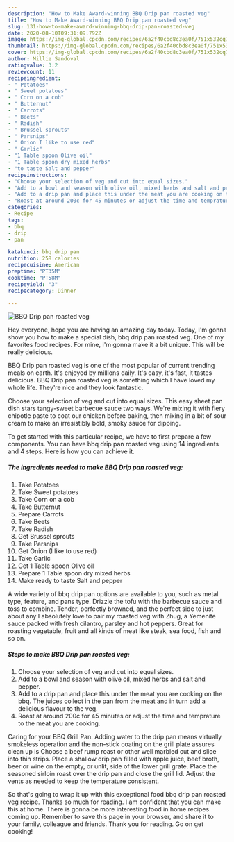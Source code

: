 ```yaml
---
description: "How to Make Award-winning BBQ Drip pan roasted veg"
title: "How to Make Award-winning BBQ Drip pan roasted veg"
slug: 131-how-to-make-award-winning-bbq-drip-pan-roasted-veg
date: 2020-08-10T09:31:09.792Z
image: https://img-global.cpcdn.com/recipes/6a2f40cbd8c3ea0f/751x532cq70/bbq-drip-pan-roasted-veg-recipe-main-photo.jpg
thumbnail: https://img-global.cpcdn.com/recipes/6a2f40cbd8c3ea0f/751x532cq70/bbq-drip-pan-roasted-veg-recipe-main-photo.jpg
cover: https://img-global.cpcdn.com/recipes/6a2f40cbd8c3ea0f/751x532cq70/bbq-drip-pan-roasted-veg-recipe-main-photo.jpg
author: Millie Sandoval
ratingvalue: 3.2
reviewcount: 11
recipeingredient:
- " Potatoes"
- " Sweet potatoes"
- " Corn on a cob"
- " Butternut"
- " Carrots"
- " Beets"
- " Radish"
- " Brussel sprouts"
- " Parsnips"
- " Onion I like to use red"
- " Garlic"
- "1 Table spoon Olive oil"
- "1 Table spoon dry mixed herbs"
- "to taste Salt and pepper"
recipeinstructions:
- "Choose your selection of veg and cut into equal sizes."
- "Add to a bowl and season with olive oil, mixed herbs and salt and pepper."
- "Add to a drip pan and place this under the meat you are cooking on the bbq. The juices collect in the pan from the meat and in turn add a delicious flavour to the veg."
- "Roast at around 200c for 45 minutes or adjust the time and temprature to the meat you are cooking."
categories:
- Recipe
tags:
- bbq
- drip
- pan

katakunci: bbq drip pan 
nutrition: 258 calories
recipecuisine: American
preptime: "PT35M"
cooktime: "PT58M"
recipeyield: "3"
recipecategory: Dinner

---
```



![BBQ Drip pan roasted veg](https://img-global.cpcdn.com/recipes/6a2f40cbd8c3ea0f/751x532cq70/bbq-drip-pan-roasted-veg-recipe-main-photo.jpg)

Hey everyone, hope you are having an amazing day today. Today, I'm gonna show you how to make a special dish, bbq drip pan roasted veg. One of my favorites food recipes. For mine, I'm gonna make it a bit unique. This will be really delicious.

BBQ Drip pan roasted veg is one of the most popular of current trending meals on earth. It's enjoyed by millions daily. It's easy, it's fast, it tastes delicious. BBQ Drip pan roasted veg is something which I have loved my whole life. They're nice and they look fantastic.

Choose your selection of veg and cut into equal sizes. This easy sheet pan dish stars tangy-sweet barbecue sauce two ways. We&#39;re mixing it with fiery chipotle paste to coat our chicken before baking, then mixing in a bit of sour cream to make an irresistibly bold, smoky sauce for dipping.


To get started with this particular recipe, we have to first prepare a few components. You can have bbq drip pan roasted veg using 14 ingredients and 4 steps. Here is how you can achieve it.

<!--inarticleads1-->

##### The ingredients needed to make BBQ Drip pan roasted veg:

1. Take  Potatoes
1. Take  Sweet potatoes
1. Take  Corn on a cob
1. Take  Butternut
1. Prepare  Carrots
1. Take  Beets
1. Take  Radish
1. Get  Brussel sprouts
1. Take  Parsnips
1. Get  Onion (I like to use red)
1. Take  Garlic
1. Get 1 Table spoon Olive oil
1. Prepare 1 Table spoon dry mixed herbs
1. Make ready to taste Salt and pepper


A wide variety of bbq drip pan options are available to you, such as metal type, feature, and pans type. Drizzle the tofu with the barbecue sauce and toss to combine. Tender, perfectly browned, and the perfect side to just about any I absolutely love to pair my roasted veg with Zhug, a Yemenite sauce packed with fresh cilantro, parsley and hot peppers. Great for roasting vegetable, fruit and all kinds of meat like steak, sea food, fish and so on. 

<!--inarticleads2-->

##### Steps to make BBQ Drip pan roasted veg:

1. Choose your selection of veg and cut into equal sizes.
1. Add to a bowl and season with olive oil, mixed herbs and salt and pepper.
1. Add to a drip pan and place this under the meat you are cooking on the bbq. The juices collect in the pan from the meat and in turn add a delicious flavour to the veg.
1. Roast at around 200c for 45 minutes or adjust the time and temprature to the meat you are cooking.


Caring for your BBQ Grill Pan. Adding water to the drip pan means virtually smokeless operation and the non-stick coating on the grill plate assures clean up is Choose a beef rump roast or other well marbled cut and slice into thin strips. Place a shallow drip pan filled with apple juice, beef broth, beer or wine on the empty, or unlit, side of the lower grill grate. Place the seasoned sirloin roast over the drip pan and close the grill lid. Adjust the vents as needed to keep the temperature consistent. 

So that's going to wrap it up with this exceptional food bbq drip pan roasted veg recipe. Thanks so much for reading. I am confident that you can make this at home. There is gonna be more interesting food in home recipes coming up. Remember to save this page in your browser, and share it to your family, colleague and friends. Thank you for reading. Go on get cooking!
